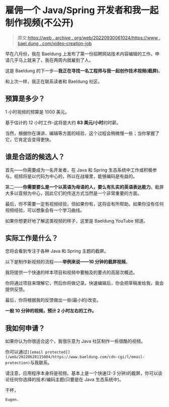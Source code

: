 # 雇佣一个 Java/Spring 开发者和我一起制作视频(不公开)

> 原文:[https://web . archive . org/web/20220930061024/https://www . bael dung . com/video-creation-job](https://web.archive.org/web/20220930061024/https://www.baeldung.com/video-creation-job)

早在八月份，我在 Baeldung 上发布了第一份招聘网站技术内容编辑的工作。申请几乎马上就来了，我在两周内就雇到了人。

这是 Baeldung 的下一步—**我正在寻找一名工程师与我一起创作技术视频(截屏)**。

和上次一样，我正在联系读者和 Baeldung 社区。

## 预算是多少？

1 小时视频的预算是 1000 美元。

基于估计的 12 小时工作-这将是大约 **83 美元/小时**的时薪。

当然，根据你在演讲、编辑等方面的经验，这个过程会稍微慢一些；当你掌握了它，它肯定会变得更快。

## 谁是合适的候选人？

首先——你需要成为一名开发者，在 Java 和 Spring 生态系统中工作或积极参与。视频将是以代码为中心的，所以在战壕里，能够编码是有益的。

第二——**你需要要么是一个以英语为母语的人，要么有扎实的英语表达能力**。截屏大多以音频为中心，因此它们的传送方式当然是一个非常重要的方面。

最后，你不需要一定有视频经验，但如果你有，这将会有所帮助。如果你没有任何视频经验，可以想象会有一个学习曲线。

如果你想更好地了解这类视频的样子，这里是 Baeldung YouTube 频道。

## 实际工作是什么？

您将会看到专注于各种 Java 和 Spring 主题的截屏。

以下是制作新视频的流程——**举例来说——10 分钟的截屏视频**。

我将提供一个快速的样本项目和视频中要触及的要点的高层次概述。

你将通过项目来理解它，然后你将做记录。快速编辑后，你会把草稿发给我，我会提供反馈。

最后，你将根据我的反馈做出一些(最小的)改变。

**一般 10 分钟的视频，预计 2 小时左右的工作。**

## 我如何申请？

如果你认为你很适合这个，我很乐意为 Java 社区制作一些很酷的视频。

你可以通过`[[email protected]](/web/20220628115004/https://www.baeldung.com/cdn-cgi/l/email-protection)`与我联系。

请注意，应用程序本身将是视频。基本上是一个快速(2-3 分钟)的截屏，你可以谈论任何你选择的技术/编码主题(只要是在 Java 生态系统中)。

干杯，

`Eugen.`